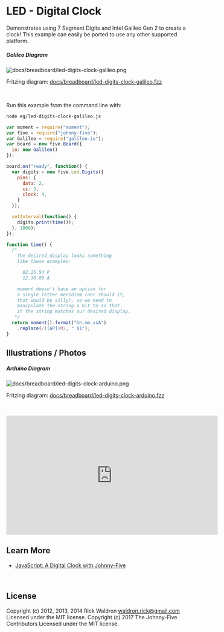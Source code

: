 <!--remove-start-->

# LED - Digital Clock

<!--remove-end-->


Demonstrates using 7 Segment Digits and Intel Galileo Gen 2 to create a clock! This example can easily be ported to use any other supported platform.





##### Galileo Diagram



![docs/breadboard/led-digits-clock-galileo.png](breadboard/led-digits-clock-galileo.png)<br>

Fritzing diagram: [docs/breadboard/led-digits-clock-galileo.fzz](breadboard/led-digits-clock-galileo.fzz)

&nbsp;




Run this example from the command line with:
```bash
node eg/led-digits-clock-galileo.js
```


```javascript
var moment = require("moment");
var five = require("johnny-five");
var Galileo = require("galileo-io");
var board = new five.Board({
  io: new Galileo()
});

board.on("ready", function() {
  var digits = new five.Led.Digits({
    pins: {
      data: 2,
      cs: 3,
      clock: 4,
    }
  });

  setInterval(function() {
    digits.print(time());
  }, 1000);
});

function time() {
  /*
    The desired display looks something
    like these examples:

      02.25.54 P
      12.30.00 A

    moment doesn't have an option for
    a single letter meridiem (nor should it,
    that would be silly), so we need to
    manipulate the string a bit to so that
    it the string matches our desired display.
   */
  return moment().format("hh.mm.ssA")
    .replace(/([AP])M/, " $1");
}

```


## Illustrations / Photos


##### Arduino Diagram



![docs/breadboard/led-digits-clock-arduino.png](breadboard/led-digits-clock-arduino.png)<br>

Fritzing diagram: [docs/breadboard/led-digits-clock-arduino.fzz](breadboard/led-digits-clock-arduino.fzz)

&nbsp;


<iframe width="560" height="315" src="https://www.youtube.com/embed/4A3SlE6Unco" frameborder="0" allowfullscreen></iframe>




## Learn More

- [JavaScript: A Digital Clock with Johnny-Five](http://bocoup.com/weblog/javascript-arduino-digital-clock-johnny-five/)

&nbsp;

<!--remove-start-->

## License
Copyright (c) 2012, 2013, 2014 Rick Waldron <waldron.rick@gmail.com>
Licensed under the MIT license.
Copyright (c) 2017 The Johnny-Five Contributors
Licensed under the MIT license.

<!--remove-end-->
